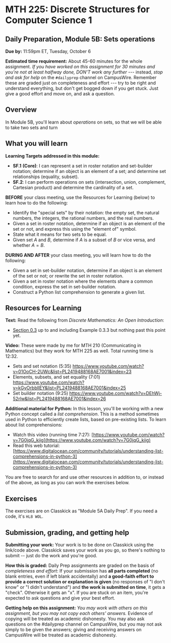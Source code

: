 # MTH 225: Discrete Structures for Computer Science 1 

## Daily Preparation, Module 5B: Sets operations

**Due by:** 11:59pm ET, Tuesday, October 6

**Estimated time requirement:** About 45-60 minutes for the whole assignment. *If you have worked on this assignment for 30 minutes and you're not at least halfway done, DON'T work any further* --- instead, *stop and ask for help* on the `#dailyprep` channel on CampusWire. Remember these are graded just on completeness and effort --- try to be right and understand everything, but don't get bogged down if you get stuck. Just give a good effort and move on, and ask a question. 



## Overview 

In Module 5B, you'll learn about *operations* on sets, so that we will be able to take two sets and turn 

## What you will learn 

**Learning Targets addressed in this module:** 

-   **SF.1**  **(Core)**: I can represent a set in roster notation and set-builder notation; determine if an object is an element of a set; and determine set relationships (equality, subset).
-   **SF.2**: I can perform operations on sets (intersection, union, complement, Cartesian product) and determine the cardinality of a set.

**BEFORE** your class meeting, use the Resources for Learning (below) to learn how to do the following: 

- Identify the "special sets" by their notation: the empty set, the natural numbers, the integers, the rational numbers, and the real numbers. 
- Given a set in roster notation, determine if an object is an element of the set or not, and express this using the "element of" symbol.
- State what it means for two sets to be equal. 
- Given set $A$ and $B$, determine if $A$ is a subset of $B$ or vice versa, and whether $A = B$.

**DURING AND AFTER** your class meeting, you will learn how to do the following: 

- Given a set in set-builder notation, determine if an object is an element of the set or not; or rewrite the set in roster notation. 
- Given a set in roster notation where the elements share a common condition, express the set in set-builder notation. 
- Construct a Python list comprehension to generate a given list. 

## Resources for Learning

**Text:** Read the following from *Discrete Mathematics: An Open Introduction*: 

- [Section 0.3]([http://discrete.openmathbooks.org/dmoi3/sec_intro-sets.html](http://discrete.openmathbooks.org/dmoi3/sec_intro-sets.html)) up to and including Example 0.3.3 but nothing past this point yet. 


**Video:** These were made by me for MTH 210 (Communicating in Mathematics) but they work for MTH 225 as well. Total running time is 12:32. 

- Sets and set notation (5:35) https://www.youtube.com/watch?v=01OoCH-2UWc&list=PL2419488168AE7001&index=23
- Elements, subsets, and set equality (7:01) https://www.youtube.com/watch?v=kGyOrbbllEY&list=PL2419488168AE7001&index=25
- Set builder notation (9:25) https://www.youtube.com/watch?v=DEhWj-52rlw&list=PL2419488168AE7001&index=26

**Additional material for Python:** In this lesson, you'll be working with a new Python concept called a *list comprehension*. This is a method sometimes used in Python to efficiently create lists, based on pre-existing lists. To learn about list comprehensions: 

- Watch this video (running time 7:27): [https://www.youtube.com/watch?v=7G0jqG_kiig](https://www.youtube.com/watch?v=7G0jqG_kiig)
- Read this web tutorial: [https://www.digitalocean.com/community/tutorials/understanding-list-comprehensions-in-python-3](https://www.digitalocean.com/community/tutorials/understanding-list-comprehensions-in-python-3) 


You are free to search for and use other resources in addition to, or instead of the above, as long as you can work the exercises below.



## Exercises

The exercises are on Classkick as "Module 5A Daily Prep". If you need a code, it's `HL8 WOL`. 

## Submission, grading, and getting help 

**Submitting your work:** Your work is to be done on Classkick using the link/code above. Classkick saves your work as you go, so there's nothing to submit -- just do the work and you're good. 

**How this is graded:** Daily Prep assignments are graded on the basis of *completeness and effort*: If your submission has **all parts completed** (no blank entries, even if left blank accidentally) and **a good-faith effort to provide a correct solution or explanation is given** (no responses of "I don't know" or "I didn't understand") and **the work is submitted on time**, it gets a "check". Otherwise it gets an "x". If you are stuck on an item, you're expected to ask questions and give your best effort.  

**Getting help on this assignment:** *You may work with others on this assignment, but you may not copy each others' answers.* Evidence of copying will be treated as academic dishonesty. You may also ask questions on the #dailyprep channel on CampusWire, but you may not ask simply to be given the answers; giving and receiving answers on CampusWire will be treated as academic dishonesty.
<!--stackedit_data:
eyJoaXN0b3J5IjpbLTM3NDQzMjU5Niw4ODU3OTU4OCw3MzA5OT
gxMTZdfQ==
-->